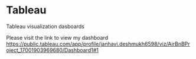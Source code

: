 # Tableau
Tableau visualization dasboards

Please visit the link to view my dashboard
https://public.tableau.com/app/profile/janhavi.deshmukh6598/viz/AirBnBProject_17001903969680/Dashboard1#1

